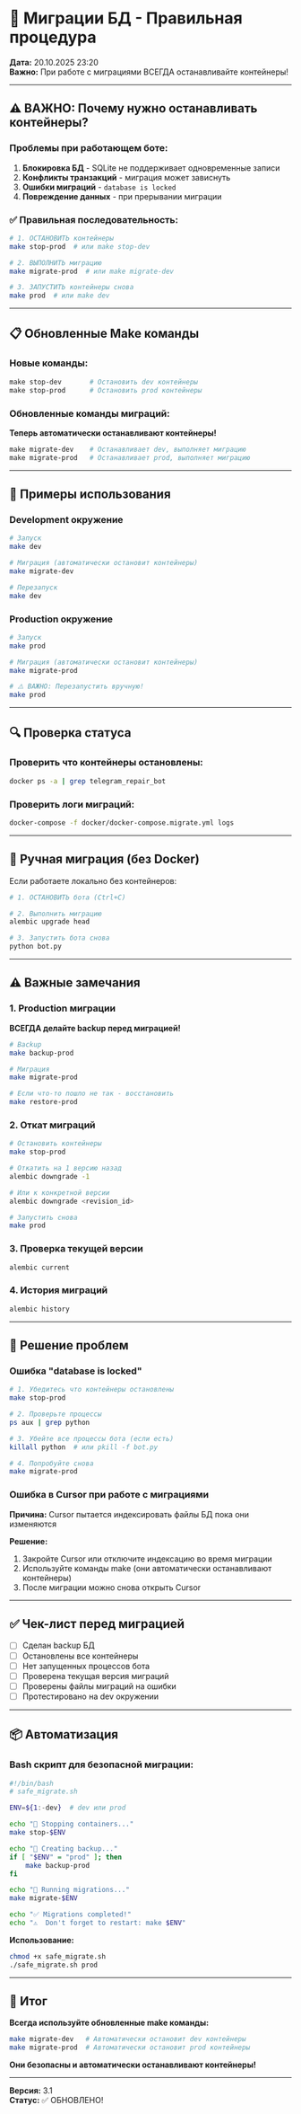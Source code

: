 # 🔧 Миграции БД - Правильная процедура

**Дата:** 20.10.2025 23:20  
**Важно:** При работе с миграциями ВСЕГДА останавливайте контейнеры!

---

## ⚠️ ВАЖНО: Почему нужно останавливать контейнеры?

### Проблемы при работающем боте:

1. **Блокировка БД** - SQLite не поддерживает одновременные записи
2. **Конфликты транзакций** - миграция может зависнуть
3. **Ошибки миграций** - `database is locked`
4. **Повреждение данных** - при прерывании миграции

### ✅ Правильная последовательность:

```bash
# 1. ОСТАНОВИТЬ контейнеры
make stop-prod  # или make stop-dev

# 2. ВЫПОЛНИТЬ миграцию
make migrate-prod  # или make migrate-dev

# 3. ЗАПУСТИТЬ контейнеры снова
make prod  # или make dev
```

---

## 📋 Обновленные Make команды

### Новые команды:

```makefile
make stop-dev       # Остановить dev контейнеры
make stop-prod      # Остановить prod контейнеры
```

### Обновленные команды миграций:

**Теперь автоматически останавливают контейнеры!**

```makefile
make migrate-dev    # Останавливает dev, выполняет миграцию
make migrate-prod   # Останавливает prod, выполняет миграцию
```

---

## 🚀 Примеры использования

### Development окружение

```bash
# Запуск
make dev

# Миграция (автоматически остановит контейнеры)
make migrate-dev

# Перезапуск
make dev
```

### Production окружение

```bash
# Запуск
make prod

# Миграция (автоматически остановит контейнеры)
make migrate-prod

# ⚠️ ВАЖНО: Перезапустить вручную!
make prod
```

---

## 🔍 Проверка статуса

### Проверить что контейнеры остановлены:

```bash
docker ps -a | grep telegram_repair_bot
```

### Проверить логи миграций:

```bash
docker-compose -f docker/docker-compose.migrate.yml logs
```

---

## 📝 Ручная миграция (без Docker)

Если работаете локально без контейнеров:

```bash
# 1. ОСТАНОВИТЬ бота (Ctrl+C)

# 2. Выполнить миграцию
alembic upgrade head

# 3. Запустить бота снова
python bot.py
```

---

## ⚠️ Важные замечания

### 1. Production миграции

**ВСЕГДА делайте backup перед миграцией!**

```bash
# Backup
make backup-prod

# Миграция
make migrate-prod

# Если что-то пошло не так - восстановить
make restore-prod
```

### 2. Откат миграций

```bash
# Остановить контейнеры
make stop-prod

# Откатить на 1 версию назад
alembic downgrade -1

# Или к конкретной версии
alembic downgrade <revision_id>

# Запустить снова
make prod
```

### 3. Проверка текущей версии

```bash
alembic current
```

### 4. История миграций

```bash
alembic history
```

---

## 🐛 Решение проблем

### Ошибка "database is locked"

```bash
# 1. Убедитесь что контейнеры остановлены
make stop-prod

# 2. Проверьте процессы
ps aux | grep python

# 3. Убейте все процессы бота (если есть)
killall python  # или pkill -f bot.py

# 4. Попробуйте снова
make migrate-prod
```

### Ошибка в Cursor при работе с миграциями

**Причина:** Cursor пытается индексировать файлы БД пока они изменяются

**Решение:**
1. Закройте Cursor или отключите индексацию во время миграции
2. Используйте команды make (они автоматически останавливают контейнеры)
3. После миграции можно снова открыть Cursor

---

## ✅ Чек-лист перед миграцией

- [ ] Сделан backup БД
- [ ] Остановлены все контейнеры
- [ ] Нет запущенных процессов бота
- [ ] Проверена текущая версия миграций
- [ ] Проверены файлы миграций на ошибки
- [ ] Протестировано на dev окружении

---

## 📦 Автоматизация

### Bash скрипт для безопасной миграции:

```bash
#!/bin/bash
# safe_migrate.sh

ENV=${1:-dev}  # dev или prod

echo "🛑 Stopping containers..."
make stop-$ENV

echo "💾 Creating backup..."
if [ "$ENV" = "prod" ]; then
    make backup-prod
fi

echo "🔄 Running migrations..."
make migrate-$ENV

echo "✅ Migrations completed!"
echo "⚠️  Don't forget to restart: make $ENV"
```

**Использование:**
```bash
chmod +x safe_migrate.sh
./safe_migrate.sh prod
```

---

## 🎯 Итог

**Всегда используйте обновленные make команды:**

```bash
make migrate-dev   # Автоматически остановит dev контейнеры
make migrate-prod  # Автоматически остановит prod контейнеры
```

**Они безопасны и автоматически останавливают контейнеры!**

---

**Версия:** 3.1  
**Статус:** ✅ ОБНОВЛЕНО!

